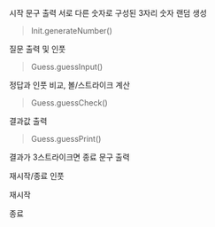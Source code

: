 시작 문구 출력
서로 다른 숫자로 구성된 3자리 숫자 랜덤 생성
 > Init.generateNumber()

질문 출력 및 인풋
 > Guess.guessInput()

정답과 인풋 비교, 볼/스트라이크 계산
 > Guess.guessCheck()

결과값 출력
 > Guess.guessPrint()

결과가 3스트라이크면 종료 문구 출력

재시작/종료 인풋

재시작

종료